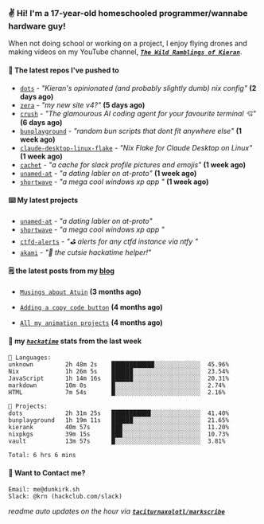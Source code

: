 ### ✌️ Hi! I'm a 17-year-old homeschooled programmer/wannabe hardware guy!

When not doing school or working on a project, I enjoy flying drones and making videos on my YouTube channel, [**_`The Wild Ramblings of Kieran`_**](https://youtube.com/@kieran.rambles).

#### 👷 The latest repos I've pushed to

- [`dots`](https://github.com/taciturnaxolotl/dots) - _"Kieran's opinionated (and probably slightly dumb) nix config"_ **(2 days ago)**
- [`zera`](https://github.com/taciturnaxolotl/zera) - _"my new site v4?"_ **(5 days ago)**
- [`crush`](https://github.com/charmbracelet/crush) - _"The glamourous AI coding agent for your favourite terminal 💘"_ **(6 days ago)**
- [`bunplayground`](https://github.com/taciturnaxolotl/bunplayground) - _"random bun scripts that dont fit anywhere else"_ **(1 week ago)**
- [`claude-desktop-linux-flake`](https://github.com/k3d3/claude-desktop-linux-flake) - _"Nix Flake for Claude Desktop on Linux"_ **(1 week ago)**
- [`cachet`](https://github.com/taciturnaxolotl/cachet) - _"a cache for slack profile pictures and emojis"_ **(1 week ago)**
- [`unamed-at`](https://github.com/taciturnaxolotl/unamed-at) - _"a dating labler on at-proto"_ **(1 week ago)**
- [`shortwave`](https://github.com/taciturnaxolotl/shortwave) - _"a mega cool windows xp app "_ **(1 week ago)**

#### ⌨️ My latest projects

- [`unamed-at`](https://github.com/taciturnaxolotl/unamed-at) - _"a dating labler on at-proto"_
- [`shortwave`](https://github.com/taciturnaxolotl/shortwave) - _"a mega cool windows xp app "_
- [`ctfd-alerts`](https://github.com/taciturnaxolotl/ctfd-alerts) - _"⛳ alerts for any ctfd instance via ntfy "_
- [`akami`](https://github.com/taciturnaxolotl/akami) - _"🌷 the cutsie hackatime helper!"_

#### 🗒️ the latest posts from my [blog](https://dunkirk.sh)

- [`Musings about Atuin`](https://dunkirk.sh/blog/atuin/) **(3 months ago)**

- [`Adding a copy code button`](https://dunkirk.sh/blog/adding-a-copy-button/) **(4 months ago)**

- [`All my animation projects`](https://dunkirk.sh/blog/my-animations/) **(4 months ago)**



#### 📡 my [_`hackatime`_](https://waka.hackclub.com) stats from the last week

```text
💾 Languages:
unknown         2h 48m 2s    ████████████░░░░░░░░░░░░░  45.96%
Nix             1h 26m 5s    ██████░░░░░░░░░░░░░░░░░░░  23.54%
JavaScript      1h 14m 16s   ██████░░░░░░░░░░░░░░░░░░░  20.31%
markdown        10m 0s       █░░░░░░░░░░░░░░░░░░░░░░░░  2.74%
HTML            7m 54s       █░░░░░░░░░░░░░░░░░░░░░░░░  2.16%

💼 Projects:
dots            2h 31m 25s   ███████████░░░░░░░░░░░░░░  41.40%
bunplayground   1h 19m 11s   ██████░░░░░░░░░░░░░░░░░░░  21.65%
kierank         40m 57s      ███░░░░░░░░░░░░░░░░░░░░░░  11.20%
nixpkgs         39m 15s      ███░░░░░░░░░░░░░░░░░░░░░░  10.73%
vault           13m 57s      █░░░░░░░░░░░░░░░░░░░░░░░░  3.81%

Total: 6 hrs 6 mins
```

#### 📮 Want to Contact me?

```text
Email: me@dunkirk.sh
Slack: @krn (hackclub.com/slack)
```

_readme auto updates on the hour via [**`taciturnaxolotl/markscribe`**](https://github.com/taciturnaxolotl/markscribe)_
